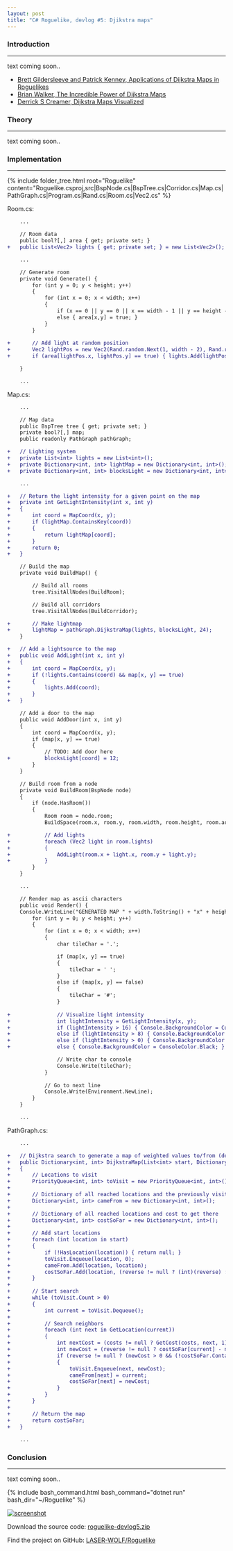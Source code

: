```yaml
---
layout: post
title: "C# Roguelike, devlog #5: Djikstra maps"
---
```


### Introduction
---

text coming soon..

- [Brett Gildersleeve and Patrick Kenney, Applications of Dijkstra Maps in Roguelikes](https://youtu.be/2ExLEY32RgM)
- [Brian Walker, The Incredible Power of Dijkstra Maps](https://www.roguebasin.com/index.php/The_Incredible_Power_of_Dijkstra_Maps)
- [Derrick S Creamer, Dijkstra Maps Visualized](https://www.roguebasin.com/index.php/Dijkstra_Maps_Visualized)

### Theory
---

text coming soon..

### Implementation
---

{% include folder_tree.html root="Roguelike" content="Roguelike.csproj,src|BspNode.cs|BspTree.cs|Corridor.cs|Map.cs|PathGraph.cs|Program.cs|Rand.cs|Room.cs|Vec2.cs" %}

<div class="block-title">Room.cs:</div>

```diff
    ...

    // Room data
    public bool?[,] area { get; private set; }
+   public List<Vec2> lights { get; private set; } = new List<Vec2>();

    ...

    // Generate room
    private void Generate() {
        for (int y = 0; y < height; y++) 
        {
            for (int x = 0; x < width; x++) 
            {
                if (x == 0 || y == 0 || x == width - 1 || y == height - 1) { area[x,y] = false; }
                else { area[x,y] = true; }
            }
        }
        
+       // Add light at random position
+       Vec2 lightPos = new Vec2(Rand.random.Next(1, width - 2), Rand.random.Next(1, height - 2));
+       if (area[lightPos.x, lightPos.y] == true) { lights.Add(lightPos); }

    }

    ...
```

<div class="block-title">Map.cs:</div>

```diff
    ...

    // Map data
    public BspTree tree { get; private set; }
    private bool?[,] map;
    public readonly PathGraph pathGraph;

+   // Lighting system
+   private List<int> lights = new List<int>();
+   private Dictionary<int, int> lightMap = new Dictionary<int, int>();
+   private Dictionary<int, int> blocksLight = new Dictionary<int, int>();

    ...

+   // Return the light intensity for a given point on the map
+   private int GetLightIntensity(int x, int y)
+   {
+       int coord = MapCoord(x, y);
+       if (lightMap.ContainsKey(coord))
+       {
+           return lightMap[coord];
+       }
+       return 0;
+   }

    // Build the map
    private void BuildMap() {

        // Build all rooms
        tree.VisitAllNodes(BuildRoom);

        // Build all corridors
        tree.VisitAllNodes(BuildCorridor);

+       // Make lightmap
+       lightMap = pathGraph.DijkstraMap(lights, blocksLight, 24);
    }

+   // Add a lightsource to the map
+   public void AddLight(int x, int y)
+   {
+       int coord = MapCoord(x, y);
+       if (!lights.Contains(coord) && map[x, y] == true)
+       { 
+           lights.Add(coord); 
+       }
+   }

    // Add a door to the map
    public void AddDoor(int x, int y)
    {
        int coord = MapCoord(x, y);
        if (map[x, y] == true)
        { 
            // TODO: Add door here
+           blocksLight[coord] = 12;
        }
    }

    // Build room from a node
    private void BuildRoom(BspNode node)
    {
        if (node.HasRoom())
        {
            Room room = node.room;
            BuildSpace(room.x, room.y, room.width, room.height, room.area);

+           // Add lights
+           foreach (Vec2 light in room.lights)
+           {
+               AddLight(room.x + light.x, room.y + light.y);
+           }
        }
    }

    ...

    // Render map as ascii characters
    public void Render() {
    Console.WriteLine("GENERATED MAP " + width.ToString() + "x" + height.ToString());
        for (int y = 0; y < height; y++)
        {
            for (int x = 0; x < width; x++)
            {
                char tileChar = '.';

                if (map[x, y] == true)
                {
                    tileChar = ' ';
                }
                else if (map[x, y] == false)
                {
                    tileChar = '#';
                }
                
+               // Visualize light intensity
+               int lightIntensity = GetLightIntensity(x, y);
+               if (lightIntensity > 16) { Console.BackgroundColor = ConsoleColor.Yellow; }
+               else if (lightIntensity > 8) { Console.BackgroundColor = ConsoleColor.Gray; }
+               else if (lightIntensity > 0) { Console.BackgroundColor = ConsoleColor.DarkGray; }
+               else { Console.BackgroundColor = ConsoleColor.Black; }

                // Write char to console
                Console.Write(tileChar);
            }
            
            // Go to next line
            Console.Write(Environment.NewLine);
        }
    }

    ...
```

<div class="block-title">PathGraph.cs:</div>

```diff
    ...

+   // Dijkstra search to generate a map of weighted values to/from (depends if reverse is null or set) a list of start locations
+   public Dictionary<int, int> DijkstraMap(List<int> start, Dictionary<int, int> costs = null, int? reverse = null)
+   {
+       // Locations to visit
+       PriorityQueue<int, int> toVisit = new PriorityQueue<int, int>();
+       
+       // Dictionary of all reached locations and the previously visited location
+       Dictionary<int, int> cameFrom = new Dictionary<int, int>();
+       
+       // Dictionary of all reached locations and cost to get there
+       Dictionary<int, int> costSoFar = new Dictionary<int, int>();
+       
+       // Add start locations
+       foreach (int location in start) 
+       { 
+           if (!HasLocation(location)) { return null; }
+           toVisit.Enqueue(location, 0);
+           cameFrom.Add(location, location);
+           costSoFar.Add(location, (reverse != null ? (int)(reverse) : 0)); 
+       }
+       
+       // Start search
+       while (toVisit.Count > 0)
+       {
+           int current = toVisit.Dequeue();
+           
+           // Search neighbors
+           foreach (int next in GetLocation(current))
+           {
+               int nextCost = (costs != null ? GetCost(costs, next, 1) : 1);
+               int newCost = (reverse != null ? costSoFar[current] - nextCost : costSoFar[current] + nextCost );
+               if (reverse != null ? (newCost > 0 && (!costSoFar.ContainsKey(next) || newCost > costSoFar[next])) : (!costSoFar.ContainsKey(next) || newCost < costSoFar[next]))
+               {
+                   toVisit.Enqueue(next, newCost);
+                   cameFrom[next] = current;
+                   costSoFar[next] = newCost;
+               }
+           }
+       }
+       
+       // Return the map
+       return costSoFar;
+   }
    
    ...
```

### Conclusion
---

text coming soon..

{% include bash_command.html bash_command="dotnet run" bash_dir="~/Roguelike" %}

[![screenshot](/img/screenshot_2024-06-08-144624.png)](/img/screenshot_2024-06-08-144624.png)

Download the source code: [roguelike-devlog5.zip](/files/roguelike-devlog5.zip)

Find the project on GitHub: [LASER-WOLF/Roguelike](https://github.com/LASER-WOLF/Roguelike)